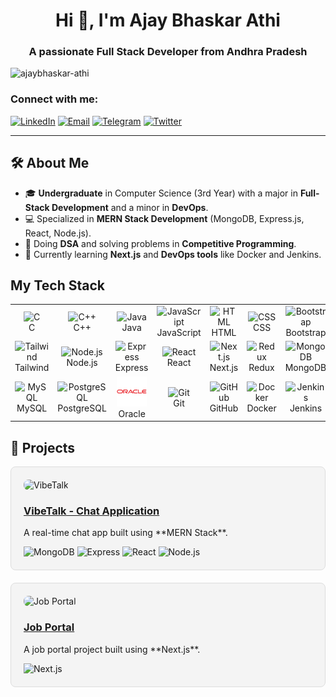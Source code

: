 <h1 align="center">Hi 👋, I'm Ajay Bhaskar Athi</h1>
<h3 align="center">A passionate Full Stack Developer from Andhra Pradesh</h3>

<p align="left"> <img src="https://komarev.com/ghpvc/?username=ajaybhaskar-athi&label=Profile%20views&color=0e75b6&style=flat" alt="ajaybhaskar-athi" /> </p>

<h3 align="left">Connect with me:</h3>

[![LinkedIn](https://img.shields.io/badge/LinkedIn-%230077B5.svg?style=for-the-badge&logo=LinkedIn&logoColor=white)](https://linkedin.com/in/ajaybhaskar-athi/) [![Email](https://img.shields.io/badge/Email-D14836?style=for-the-badge&logo=gmail&logoColor=white)](mailto:ajaybhaskar.athi@gmail.com) [![Telegram](https://img.shields.io/badge/Telegram-%2300A9E0.svg?style=for-the-badge&logo=Telegram&logoColor=white)](https://t.me/GanggLeader) [![Twitter](https://img.shields.io/badge/Twitter-%231DA1F2.svg?style=for-the-badge&logo=Twitter&logoColor=white)](https://twitter.com/ajaybhaskar3012)


---

## 🛠️ About Me

- 🎓 **Undergraduate** in Computer Science (3rd Year) with a major in **Full-Stack Development** and a minor in **DevOps**.
- 💻 Specialized in **MERN Stack Development** (MongoDB, Express.js, React, Node.js).
- 🌟 Doing **DSA** and solving problems in **Competitive Programming**.
- 🌱 Currently learning **Next.js** and **DevOps tools** like Docker and Jenkins.


<h2 align="left" border="0">My Tech Stack</h2>

<table align="center">
  <tr>
    <td align="center" width="98">
      <img src="https://skillicons.dev/icons?i=c" width="48" height="48" alt="C" />
      <br>C
    </td>
    <td align="center" width="98">
      <img src="https://skillicons.dev/icons?i=cpp" width="48" height="48" alt="C++" />
      <br>C++
    </td>
    <td align="center" width="98">
      <img src="https://skillicons.dev/icons?i=java" width="48" height="48" alt="Java" />
      <br>Java
    </td>
    <td align="center" width="98">
      <img src="https://techstack-generator.vercel.app/js-icon.svg" alt="JavaScript" width="89" height="55" />
      <br>JavaScript
    </td>
    <td align="center" width="98">
      <img src="https://skillicons.dev/icons?i=html" width="48" height="48" alt="HTML" />
      <br>HTML
    </td>
    <td align="center" width="98">
      <img src="https://skillicons.dev/icons?i=css" width="48" height="48" alt="CSS" />
      <br>CSS
    </td>
    <td align="center" width="98">
      <img src="https://skillicons.dev/icons?i=bootstrap" width="48" height="48" alt="Bootstrap" />
      <br>Bootstrap
    </td>
  </tr>
  <tr>
    <td align="center" width="98">
      <img src="https://skillicons.dev/icons?i=tailwind" width="48" height="48" alt="Tailwind" />
      <br>Tailwind
    </td>
    <td align="center" width="98">
      <img src="https://skillicons.dev/icons?i=nodejs" width="48" height="48" alt="Node.js" />
      <br>Node.js
    </td>
    <td align="center" width="98">
      <img src="https://skillicons.dev/icons?i=express" width="48" height="48" alt="Express" />
      <br>Express
    </td>
    <td align="center" width="98">
      <img src="https://skillicons.dev/icons?i=react" width="48" height="48" alt="React" />
      <br>React
    </td>
    <td align="center" width="98">
      <img src="https://skillicons.dev/icons?i=nextjs" width="48" height="48" alt="Next.js" />
      <br>Next.js
    </td>
    <td align="center" width="98">
  <img src="https://skillicons.dev/icons?i=redux" width="48" height="48" alt="Redux" />
  <br>Redux
</td>
    <td align="center" width="98">
      <img src="https://skillicons.dev/icons?i=mongodb" width="48" height="48" alt="MongoDB" />
      <br>MongoDB
    </td>
  
  </tr>
  <tr>
      <td align="center" width="98">
      <img src="https://skillicons.dev/icons?i=mysql" width="48" height="48" alt="MySQL" />
      <br>MySQL
    </td>
    <td align="center" width="98">
      <img src="https://skillicons.dev/icons?i=postgresql" width="48" height="48" alt="PostgreSQL" />
      <br>PostgreSQL
    </td>
    <td align="center" width="98">
      <img src="https://raw.githubusercontent.com/devicons/devicon/master/icons/oracle/oracle-original.svg" width="48" height="48" alt="Oracle" />
      <br>Oracle
    </td>
    <td align="center" width="98">
      <img src="https://skillicons.dev/icons?i=git" width="48" height="48" alt="Git" />
      <br>Git
    </td>
    <td align="center" width="98">
      <img src="https://skillicons.dev/icons?i=github" width="48" height="48" alt="GitHub" />
      <br>GitHub
    </td>
    <td align="center" width="98">
      <img src="https://skillicons.dev/icons?i=docker" width="48" height="48" alt="Docker" />
      <br>Docker
    </td>
    <td align="center" width="98">
      <img src="https://skillicons.dev/icons?i=jenkins" width="48" height="48" alt="Jenkins" />
      <br>Jenkins
    </td>
  </tr>
</table>



## 🚀 Projects

<div style="display: grid; grid-template-columns: repeat(auto-fill, minmax(250px, 1fr)); gap: 20px;">
  <!-- Project Card 1 -->
  <div style="border: 1px solid #ddd; border-radius: 8px; padding: 20px; background-color: #f4f4f4;">
    <img src="https://via.placeholder.com/250" alt="VibeTalk" style="width: 100%; border-radius: 8px;">
    <h3><a href="https://github.com/Ajaybhaskar-Athi/VibeTalk" target="_blank">VibeTalk - Chat Application</a></h3>
    <p>A real-time chat app built using **MERN Stack**.</p>
    <div>
      <img src="https://skillicons.dev/icons?i=mongodb" alt="MongoDB" width="25" height="25">
      <img src="https://skillicons.dev/icons?i=express" alt="Express" width="25" height="25">
      <img src="https://skillicons.dev/icons?i=react" alt="React" width="25" height="25">
      <img src="https://skillicons.dev/icons?i=nodejs" alt="Node.js" width="25" height="25">
    </div>
  </div>
  
  <!-- Project Card 2 -->
  <div style="border: 1px solid #ddd; border-radius: 8px; padding: 20px; background-color: #f4f4f4;">
    <img src="https://via.placeholder.com/250" alt="Job Portal" style="width: 100%; border-radius: 8px;">
    <h3><a href="https://github.com/yourusername/job-portal" target="_blank">Job Portal</a></h3>
    <p>A job portal project built using **Next.js**.</p>
    <div>
      <img src="https://skillicons.dev/icons?i=nextjs" alt="Next.js" width="25" height="25">
    </div>
  </div>

  <!-- Add other project cards in a similar fashion -->
</div>
